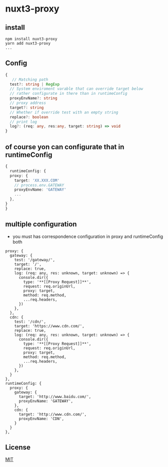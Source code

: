 # nuxt3-proxy

## install
```
npm install nuxt3-proxy
yarn add nuxt3-proxy
...
```

## Config
```ts
{
   // Matching path
  test?: string | RegExp
  // System enviroment varable that can override target below
  // rather configurate in there than in runtimeConfig
  proxyEnvName?: string
  // proxy address
  target?: string
  // Whether if override test with an empty string
  replace?: boolean
  // print log
  log?: (req: any, res:any, target: string) => void
}
```
## of course yon can configurate that in runtimeConfig
```ts
{
  runtimeConfig: {
  proxy: {
    target: 'XX.XXX.COM'
    // process.env.GATEWAY
    proxyEnvName: 'GATEWAY'
    ...
  },
}
}
```

## multiple configuration
- you must has correspondence configuration in proxy and runtimeConfig both
```
proxy: {
  gateway: {
    test: '/gateway/',
    target: '/',
    replace: true,
    log: (req: any, res: unknown, target: unknown) => {
      console.dir({
        type: '**[[Proxy Request]]**',
        request: req.originUrl,
        proxy: target,
        method: req.method,
        ...req.headers,
      })
    },
  },
  cdn: {
    test: '/cdn/',
    target: 'https://www.cdn.com/',
    replace: true,
    log: (req: any, res: unknown, target: unknown) => {
      console.dir({
        type: '**[[Proxy Request]]**',
        request: req.originUrl,
        proxy: target,
        method: req.method,
        ...req.headers,
      })
    },
  }
},
runtimeConfig: {
  proxy: {
    gateway: {
      target: 'http://www.baidu.com/',
      proxyEnvName: 'GATEWAY',
    },
    cdn: {
      target: 'http://www.cdn.com/',
      proxyEnvName: 'CDN',
    }
  }
},
```

## License

[MIT](https://opensource.org/licenses/MIT)